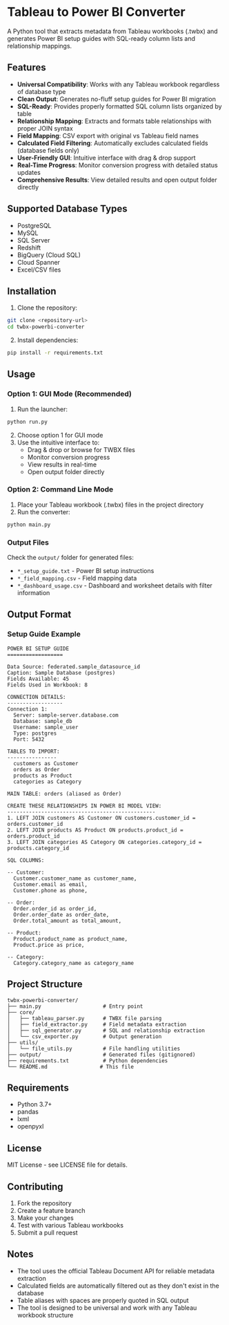 # Tableau to Power BI Converter

A Python tool that extracts metadata from Tableau workbooks (.twbx) and generates Power BI setup guides with SQL-ready column lists and relationship mappings.

## Features

- **Universal Compatibility**: Works with any Tableau workbook regardless of database type
- **Clean Output**: Generates no-fluff setup guides for Power BI migration
- **SQL-Ready**: Provides properly formatted SQL column lists organized by table
- **Relationship Mapping**: Extracts and formats table relationships with proper JOIN syntax
- **Field Mapping**: CSV export with original vs Tableau field names
- **Calculated Field Filtering**: Automatically excludes calculated fields (database fields only)
- **User-Friendly GUI**: Intuitive interface with drag & drop support
- **Real-Time Progress**: Monitor conversion progress with detailed status updates
- **Comprehensive Results**: View detailed results and open output folder directly

## Supported Database Types

- PostgreSQL
- MySQL
- SQL Server
- Redshift
- BigQuery (Cloud SQL)
- Cloud Spanner
- Excel/CSV files

## Installation

1. Clone the repository:
```bash
git clone <repository-url>
cd twbx-powerbi-converter
```

2. Install dependencies:
```bash
pip install -r requirements.txt
```

## Usage

### Option 1: GUI Mode (Recommended)
1. Run the launcher:
```bash
python run.py
```
2. Choose option 1 for GUI mode
3. Use the intuitive interface to:
   - Drag & drop or browse for TWBX files
   - Monitor conversion progress
   - View results in real-time
   - Open output folder directly

### Option 2: Command Line Mode
1. Place your Tableau workbook (.twbx) files in the project directory
2. Run the converter:
```bash
python main.py
```

### Output Files
Check the `output/` folder for generated files:
   - `*_setup_guide.txt` - Power BI setup instructions
   - `*_field_mapping.csv` - Field mapping data
   - `*_dashboard_usage.csv` - Dashboard and worksheet details with filter information

## Output Format

### Setup Guide Example
```
POWER BI SETUP GUIDE
==================

Data Source: federated.sample_datasource_id
Caption: Sample Database (postgres)
Fields Available: 45
Fields Used in Workbook: 8

CONNECTION DETAILS:
------------------
Connection 1:
  Server: sample-server.database.com
  Database: sample_db
  Username: sample_user
  Type: postgres
  Port: 5432

TABLES TO IMPORT:
----------------
  customers as Customer
  orders as Order
  products as Product
  categories as Category

MAIN TABLE: orders (aliased as Order)

CREATE THESE RELATIONSHIPS IN POWER BI MODEL VIEW:
------------------------------------------------
1. LEFT JOIN customers AS Customer ON customers.customer_id = orders.customer_id
2. LEFT JOIN products AS Product ON products.product_id = orders.product_id
3. LEFT JOIN categories AS Category ON categories.category_id = products.category_id

SQL COLUMNS:

-- Customer:
  Customer.customer_name as customer_name,
  Customer.email as email,
  Customer.phone as phone,

-- Order:
  Order.order_id as order_id,
  Order.order_date as order_date,
  Order.total_amount as total_amount,

-- Product:
  Product.product_name as product_name,
  Product.price as price,

-- Category:
  Category.category_name as category_name
```

## Project Structure

```
twbx-powerbi-converter/
├── main.py                    # Entry point
├── core/
│   ├── tableau_parser.py      # TWBX file parsing
│   ├── field_extractor.py     # Field metadata extraction
│   ├── sql_generator.py       # SQL and relationship extraction
│   └── csv_exporter.py        # Output generation
├── utils/
│   └── file_utils.py          # File handling utilities
├── output/                    # Generated files (gitignored)
├── requirements.txt           # Python dependencies
└── README.md                 # This file
```

## Requirements

- Python 3.7+
- pandas
- lxml
- openpyxl

## License

MIT License - see LICENSE file for details.

## Contributing

1. Fork the repository
2. Create a feature branch
3. Make your changes
4. Test with various Tableau workbooks
5. Submit a pull request

## Notes

- The tool uses the official Tableau Document API for reliable metadata extraction
- Calculated fields are automatically filtered out as they don't exist in the database
- Table aliases with spaces are properly quoted in SQL output
- The tool is designed to be universal and work with any Tableau workbook structure
